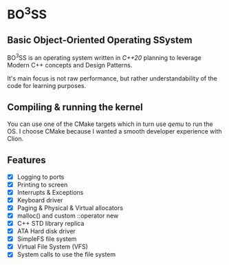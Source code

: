 # BO<sup>3</sup>SS

## Basic Object-Oriented Operating SSystem

BO<sup>3</sup>SS is an operating system written in _C++20_ planning to leverage Modern C++ concepts and Design Patterns.

It's main focus is not raw performance, but rather understandability of the code for learning purposes.

## Compiling & running the kernel

You can use one of the CMake targets which in turn use _qemu_ to run the OS.
I choose CMake because I wanted a smooth developer experience with Clion.

## Features

* [x] Logging to ports
* [x] Printing to screen
* [x] Interrupts & Exceptions
* [x] Keyboard driver
* [x] Paging & Physical & Virtual allocators
* [x] malloc() and custom ::operator new
* [x] C++ STD library replica
* [x] ATA Hard disk driver
* [x] SimpleFS file system
* [x] Virtual File System (VFS)
* [x] System calls to use the file system
